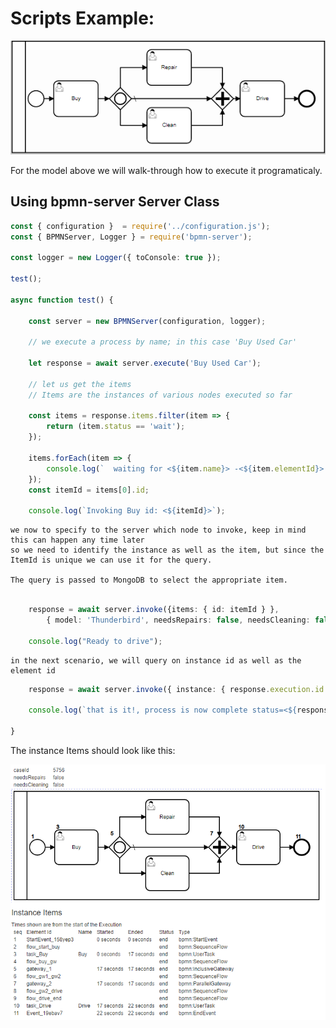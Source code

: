 
# Scripts Example:

![Image description](buyUsedCar.png)

For the model above we will walk-through how to execute it programaticaly.

## Using bpmn-server Server Class

```ts
const { configuration }  = require('../configuration.js');
const { BPMNServer, Logger } = require('bpmn-server');

const logger = new Logger({ toConsole: true });

test();

async function test() {

    const server = new BPMNServer(configuration, logger);

    // we execute a process by name; in this case 'Buy Used Car'

    let response = await server.execute('Buy Used Car');

    // let us get the items
    // Items are the instances of various nodes executed so far

    const items = response.items.filter(item => {
        return (item.status == 'wait');
    });

    items.forEach(item => {
        console.log(`  waiting for <${item.name}> -<${item.elementId}> id: <${item.id}> `);
    });
    const itemId = items[0].id;

    console.log(`Invoking Buy id: <${itemId}>`);

```
    we now to specify to the server which node to invoke, keep in mind this can happen any time later
    so we need to identify the instance as well as the item, but since the ItemId is unique we can use it for the query.

    The query is passed to MongoDB to select the appropriate item.
   
```ts

    response = await server.invoke({items: { id: itemId } },
        { model: 'Thunderbird', needsRepairs: false, needsCleaning: false });

    console.log("Ready to drive");

```
    in the next scenario, we will query on instance id as well as the element id 

```ts
    response = await server.invoke({ instance: { response.execution.id }, items: {elementId: 'task_Drive' }});

    console.log(`that is it!, process is now complete status=<${response.execution.status}>`)

}

```
The instance Items should look like this:

![Completed Process](buyUsedCarWithItems.png)
